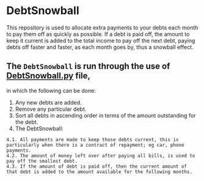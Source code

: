 # DebtSnowball

This repository is used to allocate extra payments to your debts each month to pay them off as quickly as possible. 
If a debt is paid off, the amount to keep it current is added to the total income to pay off the next debt, paying debts off faster and faster, as each month goes by, thus a snowball effect.

## The `DebtSnowball` is run through the use of [DebtSnowball.py](https://github.com/Annarien/FinancialPeace-Debt-Snowball/blob/main/DebtSnowball.py) file, 
  in which the following can be done:
  1. Any new debts are added.
  2. Remove any particular debt.
  3. Sort all debts in ascending order in terms of the amount outstanding for the debt.
  4. The DebtSnowball:
  
    4.1. All payments are made to keep those debts current, this is particularly when there is a contract of repayment; eg car, phone payments.
    4.2. The amount of money left over after paying all bills, is used to pay off the smallest debt. 
    4.3. If the amount of debt is paid off, then the current amount of that debt is added to the amount available for the following months.    
    
